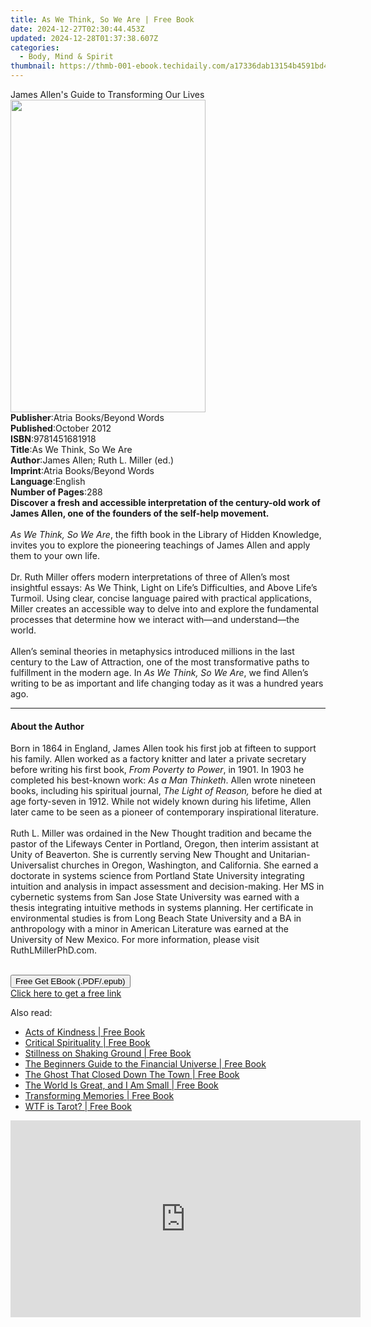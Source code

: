 ```yaml
---
title: As We Think, So We Are | Free Book
date: 2024-12-27T02:30:44.453Z
updated: 2024-12-28T01:37:38.607Z
categories:
  - Body, Mind & Spirit
thumbnail: https://thmb-001-ebook.techidaily.com/a17336dab13154b4591bd413d25af739af85dca415dff94545ba003322ad4c1f.jpg
---
```

<main id="book-container">
  <div class="flex flex-col">
    <div class="book-brief flex-1 py-6 px-4 sm:p-6 md:py-10 md:px-8">
      <!-- brief-->
      <div class="book-brief-main">
        James Allen's Guide to Transforming Our Lives
      </div>
    </div>
    <div
      class="book-meta-info flex-1 grid gap-4 col-start-1 col-end-3 row-start-1 sm:mb-6 sm:grid-cols-4 lg:gap-6 lg:col-start-2 lg:row-end-6 lg:row-span-6 lg:mb-0"
    >
      <div
        class="book-meta-info-left place-content-center mt-4 p-4 text-sm leading-6 col-start-2 col-span-2 dark:text-slate-400"
      >
        <img
          class="w-full h-500 object-cover rounded-lg sm:h-255 sm:col-span-2 lg:col-span-full"
          src="https://img-001-ebook.techidaily.com/cf994590df30dd8db4e939165c2d3db0726d77189950758f613e0a29aaf786a2.jpg"
          alt=""
          width="312"
          height="500"
        />
      </div>
      <div
        class="book-meta-info-right mt-2 col-start-1 row-start-2 col-span-3 self-center"
      >
        <!-- meta data  -->
        <div class="flex flex-col px-4 md:px-8">
          <div class="flex-1">
            <strong>Publisher</strong>:<span class="px-2"
              >Atria Books/Beyond Words</span
            >
          </div>
          <div class="flex-1">
            <strong>Published</strong>:<span class="px-2">October 2012</span>
          </div>
          <div class="flex-1">
            <strong>ISBN</strong>:<span class="px-2">9781451681918</span>
          </div>
          <div class="flex-1">
            <strong>Title</strong>:<span class="px-2"
              >As We Think, So We Are</span
            >
          </div>
          <div class="flex-1">
            <strong>Author</strong>:<span class="px-2"
              >James Allen; Ruth L. Miller (ed.)</span
            >
          </div>
          <div class="flex-1">
            <strong>Imprint</strong>:<span class="px-2"
              >Atria Books/Beyond Words</span
            >
          </div>
          <div class="flex-1">
            <strong>Language</strong>:<span class="px-2">English</span>
          </div>
          <div class="flex-1">
            <strong>Number of Pages</strong>:<span class="px-2">288</span>
          </div>
        </div>
      </div>
    </div>
    <div class="book-description flex-1 py-6 px-4 sm:p-6 md:py-10 md:px-8">
      <div class="book-description-main">
        <div accordion-content="" id="description">
          <b
            >Discover a fresh and accessible interpretation of the century-old
            work of James Allen, one of the founders of the self-help
            movement.</b
          ><br /><br /><i>As We Think, So We Are</i>, the fifth book in the
          Library of Hidden Knowledge, invites you to explore the pioneering
          teachings of James Allen and apply them to your own life.<br />
          <br />
          Dr. Ruth Miller offers modern interpretations of three of Allen’s most
          insightful essays: As We Think, Light on Life’s Difficulties, and
          Above Life’s Turmoil. Using clear, concise language paired with
          practical applications, Miller creates an accessible way to delve into
          and explore the fundamental processes that determine how we interact
          with—and understand—the world.<br />
          <br />
          Allen’s seminal theories in metaphysics introduced millions in the
          last century to the Law of Attraction, one of the most transformative
          paths to fulfillment in the modern age. In
          <i>As We Think, So We Are</i>, we find Allen’s writing to be as
          important and life changing today as it was a hundred years ago.
        </div>
        <div class="accordion-fader"></div>
      </div>
    </div>
    <div class="book-excerpts flex-1 py-6 px-4 sm:p-6 md:py-10 md:px-8">
      <!-- excerpts-->
      <div class="book-excerpts-main">
        <hr />
        <h4 class="placeholder placeholder-heading">
          <span>About the Author</span>
        </h4>
        <p>
          Born in 1864 in England, James Allen took his first job at fifteen to
          support his family. Allen worked as a factory knitter and later a
          private secretary before writing his first book,
          <i>From Poverty to Power</i>, in 1901. In 1903 he completed his
          best-known work: <i>As a Man Thinketh</i>. Allen wrote nineteen books,
          including his spiritual journal, <i>The Light of Reason, </i>before he
          died at age forty-seven in 1912. While not widely known during his
          lifetime, Allen later came to be seen as a pioneer of contemporary
          inspirational literature.<br /><br />Ruth L. Miller was ordained in
          the New Thought tradition and became the pastor of the Lifeways Center
          in Portland, Oregon, then interim assistant at Unity of Beaverton. She
          is currently serving New Thought and Unitarian-Universalist churches
          in Oregon, Washington, and California. She earned a doctorate in
          systems science from Portland State University integrating intuition
          and analysis in impact assessment and decision-making. Her MS in
          cybernetic systems from San Jose State University was earned with a
          thesis integrating intuitive methods in systems planning. Her
          certificate in environmental studies is from Long Beach State
          University and a BA in anthropology with a minor in American
          Literature was earned at the University of New Mexico. For more
          information, please visit RuthLMillerPhD.com.<br />
          <br />
        </p>
      </div>
    </div>
    <div
      class="book-about-author flex-1 py-6 px-4 sm:p-6 md:py-10 md:px-8"
    ></div>
    <div class="book-free-get flex-1 py-6 px-4 sm:p-6 md:py-10 md:px-8">
      <button
        id="btn-free-get"
        class="bg-blue-500 hover:bg-blue-700 text-white font-bold py-2 px-4 rounded"
      >
        Free Get EBook (.PDF/.epub)
      </button>
      <div id="countdown-display" class="px-2 text-lg mt-2"></div>
      <a
        id="free-link"
        class="hidden bg-blue-500 hover:bg-blue-700 text-white font-bold py-2 px-4 rounded"
        href="https://www.ebooks.com/en-us/book/867374/as-we-think-so-we-are/james-allen/"
        target="_blank"
        >Click here to get a free link</a
      >
    </div>
    <script>
      let countdownTime = 0;
      let countdownInterval = null;
      document
        .getElementById('btn-free-get')
        .addEventListener('click', startCountdown);
      function startCountdown() {
        countdownTime = new Date().getTime() + 60000 * 3;
        countdownInterval = setInterval(updateCountdown, 1000);
        document.getElementById('btn-free-get').disabled = true;
        document
          .getElementById('btn-free-get')
          .classList.add('bg-gray-500', 'cursor-not-allowed');
      }
      function updateCountdown() {
        let currentTime = new Date().getTime();
        let timeLeft = countdownTime - currentTime;
        let secondsLeft = Math.floor(timeLeft / 1000);
        document.getElementById('countdown-display').innerHTML =
          `Remaining time: ${secondsLeft} seconds.`;
        if (secondsLeft <= 0) {
          clearInterval(countdownInterval);
          document.getElementById('btn-free-get').classList.add('hidden');
          document.getElementById('free-link').classList.remove('hidden');
          document.getElementById('countdown-display').innerHTML = '';
        }
      }
    </script>
  </div>
</main>

<ins class="adsbygoogle"
      style="display:block"
      data-ad-client="ca-pub-7571918770474297"
      data-ad-slot="8358498916"
      data-ad-format="auto"
      data-full-width-responsive="true"></ins>
    

<span class="atpl-alsoreadstyle">Also read:</span>
<div><ul>
<li><a href="https://novels-ebooks.techidaily.com/95717311-9781578267170-acts-of-kindness/"><u>Acts of Kindness | Free Book</u></a></li>
<li><a href="https://novels-ebooks.techidaily.com/95715792-9781351947305-critical-spirituality/"><u>Critical Spirituality | Free Book</u></a></li>
<li><a href="https://novels-ebooks.techidaily.com/95713825-9781785355349-stillness-on-shaking-ground/"><u>Stillness on Shaking Ground | Free Book</u></a></li>
<li><a href="https://novels-ebooks.techidaily.com/95714514-9780892546404-the-beginners-guide-to-the-financial-universe/"><u>The Beginners Guide to the Financial Universe | Free Book</u></a></li>
<li><a href="https://novels-ebooks.techidaily.com/95718512-9780143529323-the-ghost-that-closed-down-the-town/"><u>The Ghost That Closed Down The Town | Free Book</u></a></li>
<li><a href="https://novels-ebooks.techidaily.com/95715314-9781449485832-the-world-is-great-and-i-am-small/"><u>The World Is Great, and I Am Small | Free Book</u></a></li>
<li><a href="https://novels-ebooks.techidaily.com/95718608-9781945188138-transforming-memories/"><u>Transforming Memories | Free Book</u></a></li>
<li><a href="https://novels-ebooks.techidaily.com/95717976-9781624144516-wtf-is-tarot/"><u>WTF is Tarot? | Free Book</u></a></li>
</ul></div>

<!-- affiliate ads begin -->
<iframe width="560" height="315" src="https://www.youtube.com/embed/qn1XkPJde9Y?si=i6ZJARXO8sJhy2FV" title="YouTube video player" frameborder="0" allow="accelerometer; autoplay; clipboard-write; encrypted-media; gyroscope; picture-in-picture; web-share" referrerpolicy="strict-origin-when-cross-origin" allowfullscreen></iframe>
<!-- affiliate ads end -->


